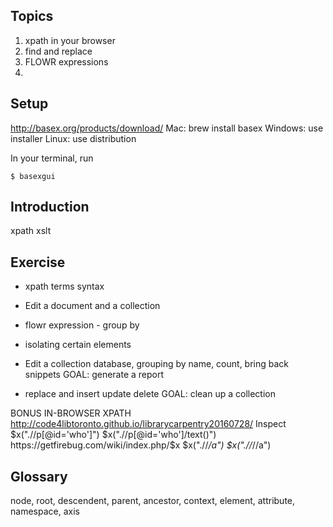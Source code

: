 ## Topics
1. xpath in your browser
2. find and replace
3. FLOWR expressions
4.

## Setup
http://basex.org/products/download/
Mac: brew install basex
Windows: use installer
Linux: use distribution

In your terminal, run

```$ basexgui```

## Introduction
xpath
xslt

## Exercise

* xpath terms syntax
* Edit a document and a collection
* flowr expression - group by
* isolating certain elements
* Edit a collection database, grouping by name, count, bring back snippets
GOAL: generate a report

* replace and insert update delete
GOAL: clean up a collection

BONUS
IN-BROWSER XPATH
http://code4libtoronto.github.io/librarycarpentry20160728/
Inspect
$x(".//p[@id='who']")
$x(".//p[@id='who']/text()")
https://getfirebug.com/wiki/index.php/$x
$x(".//*/a")
$x(".//*//a")

## Glossary
node, root, descendent, parent, ancestor, context, element, attribute, namespace, axis
